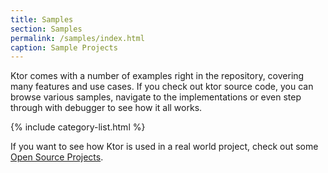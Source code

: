 ```yaml
---
title: Samples
section: Samples
permalink: /samples/index.html
caption: Sample Projects
---
```


Ktor comes with a number of examples right in the repository, covering many features and use cases.
If you check out ktor source code, you can browse various samples, navigate to the implementations or even
step through with debugger to see how it all works.

{% include category-list.html %}

If you want to see how Ktor is used in a real world project, check out some [Open Source Projects](open-source).
